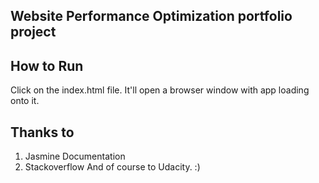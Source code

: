 ## Website Performance Optimization portfolio project

## How to Run
Click on the index.html file. It'll open a browser window with app loading onto it.

## Thanks to
1. Jasmine Documentation
2. Stackoverflow
And of course to Udacity. :)